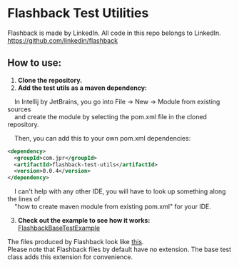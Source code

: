# Flashback Test Utilities

Flashback is made by LinkedIn. All code in this repo belongs to LinkedIn.
https://github.com/linkedin/flashback

## How to use:

1. **Clone the repository.**
2. **Add the test utils as a maven dependency:**

&nbsp;&nbsp;&nbsp;&nbsp;In Intellij by JetBrains, you go into File -> New -> Module from existing sources  
&nbsp;&nbsp;&nbsp;&nbsp;and create the module by selecting the pom.xml file in the cloned repository.
  
&nbsp;&nbsp;&nbsp;&nbsp;Then, you can add this to your own pom.xml dependencies:
  ```xml
  <dependency>
    <groupId>com.jpr</groupId>
    <artifactId>flashback-test-utils</artifactId>
    <version>0.0.4</version>
  </dependency>
  ```
&nbsp;&nbsp;&nbsp;&nbsp;I can't help with any other IDE, you will have to look up something along the lines of  
&nbsp;&nbsp;&nbsp;&nbsp;"how to create maven module from existing pom.xml" for your IDE.

3. **Check out the example to see how it works:** [FlashbackBaseTestExample](flashback-test-utils/src/test/java/com/jpr/flashbacktestutils/FlashbackBaseTestExample.java)

The files produced by Flashback look like [this](flashback-test-utils/flashback_scenes/SCENE_NAME.json).  
Please note that Flashback files by default have no extension. The base test class adds this extension for convenience.
